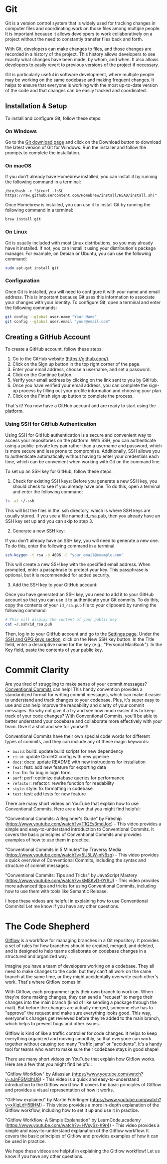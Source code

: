 # Git

Git is a version control system that is widely used for tracking changes in computer files and coordinating work on those files among multiple people. It is important because it allows developers to work collaboratively on a project without the need to constantly transfer files back and forth.

With Git, developers can make changes to files, and those changes are recorded in a history of the project. This history allows developers to see exactly what changes have been made, by whom, and when. It also allows developers to easily revert to previous versions of the project if necessary.

Git is particularly useful in software development, where multiple people may be working on the same codebase and making frequent changes. It helps to ensure that everyone is working with the most up-to-date version of the code and that changes can be easily tracked and coordinated.

## Installation & Setup

To install and configure Git, follow these steps:

### On Windows

Go to the [Git download page](https://git-scm.com/download/win) and click on the Download button to download the latest version of Git for Windows. Run the installer and follow the prompts to complete the installation.

### On macOS

If you don't already have Homebrew installed, you can install it by running the following command in a terminal:

```shell
/bin/bash -c "$(curl -fsSL https://raw.githubusercontent.com/Homebrew/install/HEAD/install.sh)"
```

Once Homebrew is installed, you can use it to install Git by running the following command in a terminal:

```shell
brew install git
```

### On Linux

Git is usually included with most Linux distributions, so you may already have it installed. If not, you can install it using your distribution's package manager. For example, on Debian or Ubuntu, you can use the following command:

```bash
sudo apt-get install git
```

### Configuration

Once Git is installed, you will need to configure it with your name and email address. This is important because Git uses this information to associate your changes with your identity. To configure Git, open a terminal and enter the following commands:

```bash
git config --global user.name "Your Name"
git config --global user.email "your@email.com"
```

## Creating a GitHub Account

To create a GitHub account, follow these steps:

1. Go to the GitHub website (https://github.com/).
2. Click on the Sign up button in the top right corner of the page.
3. Enter your email address, choose a username, and set a password.
4. Click on the Continue button.
5. Verify your email address by clicking on the link sent to you by GitHub.
6. Once you have verified your email address, you can complete the sign-up process by filling out your profile information and choosing your plan.
7. Click on the Finish sign up button to complete the process.

That's it! You now have a GitHub account and are ready to start using the platform.

### Using SSH for GitHub Authentication

Using SSH for GitHub authentication is a secure and convenient way to access your repositories on the platform. With SSH, you can authenticate using a public-private key pair rather than a username and password, which is more secure and less prone to compromise. Additionally, SSH allows you to authenticate automatically without having to enter your credentials each time, which can be convenient when working with Git on the command line.

To set up an SSH key for GitHub, follow these steps:

1. Check for existing SSH keys:
   Before you generate a new SSH key, you should check to see if you already have one. To do this, open a terminal and enter the following command:

```bash
ls -al ~/.ssh
```

This will list the files in the .ssh directory, which is where SSH keys are usually stored. If you see a file named id_rsa.pub, then you already have an SSH key set up and you can skip to step 3.

2. Generate a new SSH key:

If you don't already have an SSH key, you will need to generate a new one. To do this, enter the following command in a terminal:

```bash
ssh-keygen -t rsa -b 4096 -C "your_email@example.com"
```

This will create a new SSH key with the specified email address. When prompted, enter a passphrase to protect your key. This passphrase is optional, but it is recommended for added security.

3. Add the SSH key to your GitHub account:

Once you have generated an SSH key, you need to add it to your GitHub account so that you can use it to authenticate your Git commits. To do this, copy the contents of your `id_rsa.pub` file to your clipboard by running the following command:

```bash
# This will display the content of your public key
cat ~/.ssh/id_rsa.pub
```

Then, log in to your GitHub account and go to the [Settings page](https://github.com/settings/profile). Under the [SSH and GPG keys section](https://github.com/settings/keys), click on the New SSH key button. In the Title field, enter a descriptive name for the key (e.g., "Personal MacBook"). In the Key field, paste the contents of your public key.

# Commit Clarity

Are you tired of struggling to make sense of your commit messages? [Conventional Commits](https://www.conventionalcommits.org/en/v1.0.0/) can help! This handy convention provides a standardized format for writing commit messages, which can make it easier to understand and track changes to your codebase. Plus, it's super easy to use and can help improve the readability and clarity of your commit messages. So why not give it a try and see how much easier it is to keep track of your code changes? With Conventional Commits, you'll be able to better understand your codebase and collaborate more effectively with your team. Give it a shot and see for yourself!

Conventional Commits have their own special code words for different types of commits, and they can include any of these magic keywords:

-   `build`: build: update build scripts for new dependency
-   `ci`: ci: update CircleCI config with new pipeline
-   `docs`: docs: update README with new instructions for installation
-   `feat`: feat: add new feature for exporting data
-   `fix`: fix: fix bug in login form
-   `perf`: perf: optimize database queries for performance
-   `refactor`: refactor: rewrite function for readability
-   `style`: style: fix formatting in codebase
-   `test`: test: add tests for new feature

There are many short videos on YouTube that explain how to use Conventional Commits. Here are a few that you might find helpful:

"Conventional Commits: A Beginner's Guide" by Fireship (https://www.youtube.com/watch?v=T1QEs3mdJoc) - This video provides a simple and easy-to-understand introduction to Conventional Commits. It covers the basic principles of Conventional Commits and provides examples of how to use them in practice.

"Conventional Commits in 5 Minutes" by Traversy Media (https://www.youtube.com/watch?v=5U5LW-nN6zg) - This video provides a quick overview of Conventional Commits, including the syntax and structure of commit messages.

"Conventional Commits: Tips and Tricks" by JavaScript Mastery (https://www.youtube.com/watch?v=kM8KvD-0Y9U) - This video provides more advanced tips and tricks for using Conventional Commits, including how to use them with tools like Semantic Release.

I hope these videos are helpful in explaining how to use Conventional Commits! Let me know if you have any other questions.

# The Code Shepherd

[Gitflow](https://www.atlassian.com/git/tutorials/comparing-workflows/gitflow-workflow) is a workflow for managing branches in a Git repository. It provides a set of rules for how branches should be created, merged, and deleted, and is designed to help teams collaborate on codebase changes in a structured and organized way.

Imagine you have a team of developers working on a codebase. They all need to make changes to the code, but they can't all work on the same branch at the same time, or they might accidentally overwrite each other's work. That's where Gitflow comes in!

With Gitflow, each programmer gets their own branch to work on. When they're done making changes, they can send a "request" to merge their changes into the main branch (kind of like sending a package through the mail). But before the changes are actually merged, someone else has to "approve" the request and make sure everything looks good. This way, everyone's changes get reviewed before they're added to the main branch, which helps to prevent bugs and other issues.

Gitflow is kind of like a traffic controller for code changes. It helps to keep everything organized and moving smoothly, so that everyone can work together without causing too many "traffic jams" or "accidents". It's a handy tool for teams who want to make sure their codebase stays in good shape!

There are many short videos on YouTube that explain how Gitflow works. Here are a few that you might find helpful:

"Gitflow Workflow" by Atlassian (https://www.youtube.com/watch?v=aJnFGMclhU8) - This video is a quick and easy-to-understand introduction to the Gitflow workflow. It covers the basic principles of Gitflow and provides a visual representation of how it works.

"GitFlow explained" by Martin Führlinger (https://www.youtube.com/watch?v=xXiqLdH5BHM) - This video provides a more in-depth explanation of the Gitflow workflow, including how to set it up and use it in practice.

"Gitflow Workflow: A Simple Explanation" by LearnCode.academy (https://www.youtube.com/watch?v=HVsySz-h9r4) - This video provides a simple and easy-to-understand explanation of the Gitflow workflow. It covers the basic principles of Gitflow and provides examples of how it can be used in practice.

We hope these videos are helpful in explaining the Gitflow workflow! Let us know if you have any other questions.
